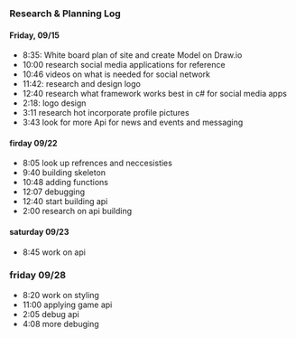 ### Research & Planning Log
#### Friday, 09/15
* 8:35: White board plan of site and create Model on Draw.io
* 10:00 research social media applications for reference
* 10:46 videos on what is needed for social network
* 11:42: research and design logo
* 12:40 research what framework works best in c# for social media apps 
* 2:18: logo design
* 3:11 research hot incorporate profile pictures
* 3:43 look for more Api for news and events and messaging 

#### firday 09/22

* 8:05 look up refrences and neccesisties 
* 9:40 building skeleton
* 10:48 adding functions 
* 12:07 debugging 
* 12:40 start building api
* 2:00 research on api building


#### saturday 09/23

* 8:45 work on api

### friday 09/28

* 8:20 work on styling 
* 11:00 applying game api
* 2:05 debug api
* 4:08 more debuging